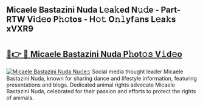## Micaele Bastazini Nuda L𝚎a𝚔ed N𝚞𝚍e - Part-RTW Vi𝚍𝚎o P𝚑𝚘tos - H𝚘𝚝 O𝚗𝚕yf𝚊ns L𝚎a𝚔s xVXR9

# <h2><a href="http://kf96ap.oniu.top/?m=Micaele+Bastazini+Nuda">🔗👉 🔴 Micaele Bastazini Nuda P𝚑ot𝚘𝚜 V𝚒d𝚎o</a></h2>

[![Micaele Bastazini Nuda Nu𝚍e𝚜](https://i.imgur.com/0qMVB7G.gif)](http://kf96ap.oniu.top/?m=Micaele+Bastazini+Nuda)
Social media thought leader Micaele Bastazini Nuda, known for sharing dance and lifestyle information, featuring presentations and blogs. Dedicated animal rights advocate Micaele Bastazini Nuda, celebrated for their passion and efforts to protect the rights of animals.  
